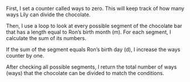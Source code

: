 First, I set a counter called ways to zero. This will keep track of how many ways Lily can divide the chocolate.

Then, I use a loop to look at every possible segment of the chocolate bar that has a length equal to Ron’s birth month (m). For each segment, I calculate the sum of its numbers.

If the sum of the segment equals Ron’s birth day (d), I increase the ways counter by one.

After checking all possible segments, I return the total number of ways (ways) that the chocolate can be divided to match the conditions.